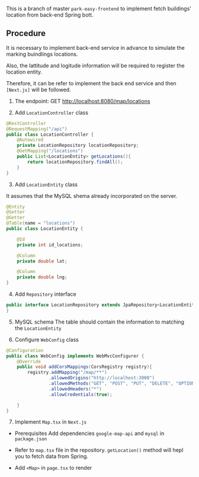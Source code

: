 This is a branch of master `park-easy-frontend` to implement fetch buildings' location from back-end Spring bott.

## Procedure

It is necessary to implement back-end service in advance to simulate the marking buindlings locations.

Also, the lattitude and logitude information will be required to register the location entity.

Therefore, it can be refer to implement the back end service and then `[Next.js]` will be followed.

1.  The endpoint: GET [http://localhost:8080/map/locations](http://localhost:8080/map/locations)

2.  Add `LocationController` class

```Java
@RestController
@RequestMapping("/api")
public class LocationController {
    @Autowired
    private LocationRepository locationRepository;
    @GetMapping("/locations")
    public List<LocationEntity> getLocations(){
        return locationRepository.findAll();
    }
}
```

3. Add `LocationEntity` class

It assumes that the MySQL shema already incorporated on the server.

```java
@Entity
@Setter
@Getter
@Table(name = "locations")
public class LocationEntity {

    @Id
    private int id_locations;

    @Column
    private double lat;

    @Column
    private double lng;
}
```

4. Add `Repository` interface

```java
public interface LocationRepository extends JpaRepository<LocationEntity, Long> {
}
```

5. MySQL schema
   The table should contain the information to matching the `LocationEntity`

6. Configure `WebConfig` class

```java
@Configuration
public class WebConfig implements WebMvcConfigurer {
    @Override
    public void addCorsMappings(CorsRegistry registry){
        registry.addMapping("/map/**")
                .allowedOrigins("http://localhost:3000")
                .allowedMethods("GET", "POST", "PUT", "DELETE", "OPTIONS")
                .allowedHeaders("*")
                .allowCredentials(true);

    }
}
```

7. Implement `Map.tsx` in `Next.js`

- Prerequisites
  Add dependencies `google-map-api` and `mysql` in `package.json`

- Refer to `map.tsx` file in the repository. `getLocation()` method will hepl you to fetch data from Spring.

- Add `<Map>` in `page.tsx` to render
